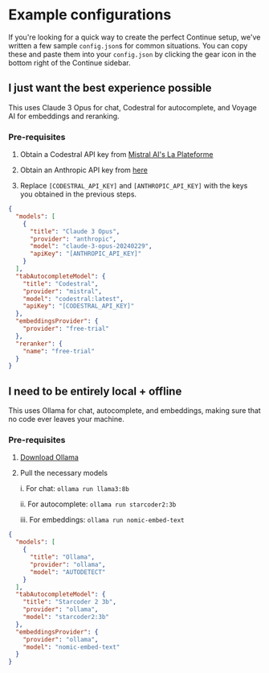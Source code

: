 # Example configurations

If you're looking for a quick way to create the perfect Continue setup, we've written a few sample `config.json`s for common situations. You can copy these and paste them into your `config.json` by clicking the gear icon in the bottom right of the Continue sidebar.

## I just want the best experience possible

This uses Claude 3 Opus for chat, Codestral for autocomplete, and Voyage AI for embeddings and reranking.

### Pre-requisites

1. Obtain a Codestral API key from [Mistral AI's La Plateforme](https://console.mistral.ai/codestral)

2. Obtain an Anthropic API key from [here](https://console.anthropic.com/account/keys)

3. Replace `[CODESTRAL_API_KEY]` and `[ANTHROPIC_API_KEY]` with the keys you obtained in the previous steps.

```json title="~/.continue/config.json"
{
  "models": [
    {
      "title": "Claude 3 Opus",
      "provider": "anthropic",
      "model": "claude-3-opus-20240229",
      "apiKey": "[ANTHROPIC_API_KEY]"
    }
  ],
  "tabAutocompleteModel": {
    "title": "Codestral",
    "provider": "mistral",
    "model": "codestral:latest",
    "apiKey": "[CODESTRAL_API_KEY]"
  },
  "embeddingsProvider": {
    "provider": "free-trial"
  },
  "reranker": {
    "name": "free-trial"
  }
}
```

## I need to be entirely local + offline

This uses Ollama for chat, autocomplete, and embeddings, making sure that no code ever leaves your machine.

### Pre-requisites

1. [Download Ollama](https://ollama.ai)

2. Pull the necessary models

   i. For chat: `ollama run llama3:8b`

   ii. For autocomplete: `ollama run starcoder2:3b`

   iii. For embeddings: `ollama run nomic-embed-text`

```json title="~/.continue/config.json"
{
  "models": [
    {
      "title": "Ollama",
      "provider": "ollama",
      "model": "AUTODETECT"
    }
  ],
  "tabAutocompleteModel": {
    "title": "Starcoder 2 3b",
    "provider": "ollama",
    "model": "starcoder2:3b"
  },
  "embeddingsProvider": {
    "provider": "ollama",
    "model": "nomic-embed-text"
  }
}
```
